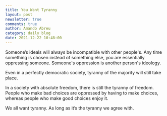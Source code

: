 ```yaml
---
title: You Want Tyranny
layout: post
newsletter: true
comments: true
author: Amando Abreu
category: daily blog
date: 2021-12-22 10:48:00
---
```

Someone’s ideals will always be incompatible with other people's. Any time something is chosen instead of something else, you are essentially oppressing someone. Someone's oppression is another person's ideology.

Even in a perfectly democratic society, tyranny of the majority will still take place.

In a society with absolute freedom, there is still the tyranny of freedom. People who make bad choices are oppressed by having to make choices, whereas people who make good choices enjoy it.

We all want tyranny. As long as it’s the tyranny we agree with.